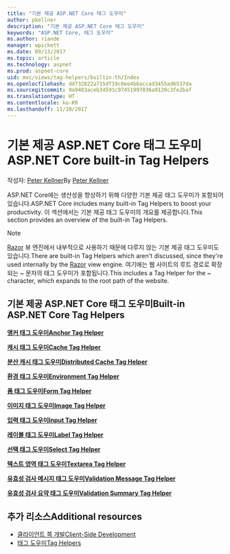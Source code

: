 ```yaml
---
title: "기본 제공 ASP.NET Core 태그 도우미"
author: pkellner
description: "기본 제공 ASP.NET Core 태그 도우미"
keywords: "ASP.NET Core, 태그 도우미"
ms.author: riande
manager: wpickett
ms.date: 09/13/2017
ms.topic: article
ms.technology: aspnet
ms.prod: aspnet-core
uid: mvc/views/tag-helpers/builtin-th/Index
ms.openlocfilehash: dd732822a715df19c0ee4b6accad3455ad6537da
ms.sourcegitcommit: 9a9483aceb34591c97451997036a9120c3fe2baf
ms.translationtype: HT
ms.contentlocale: ko-KR
ms.lasthandoff: 11/10/2017
---
```

# <a name="aspnet-core-built-in-tag-helpers"></a><span data-ttu-id="caae6-104">기본 제공 ASP.NET Core 태그 도우미</span><span class="sxs-lookup"><span data-stu-id="caae6-104">ASP.NET Core built-in Tag Helpers</span></span>

<span data-ttu-id="caae6-105">작성자: [Peter Kellner](http://peterkellner.net)</span><span class="sxs-lookup"><span data-stu-id="caae6-105">By [Peter Kellner](http://peterkellner.net)</span></span> 

<span data-ttu-id="caae6-106">ASP.NET Core에는 생산성을 향상하기 위해 다양한 기본 제공 태그 도우미가 포함되어 있습니다.</span><span class="sxs-lookup"><span data-stu-id="caae6-106">ASP.NET Core includes many built-in Tag Helpers to boost your productivity.</span></span> <span data-ttu-id="caae6-107">이 섹션에서는 기본 제공 태그 도우미의 개요를 제공합니다.</span><span class="sxs-lookup"><span data-stu-id="caae6-107">This section provides an overview of the built-in Tag Helpers.</span></span>

> [!NOTE]
> <span data-ttu-id="caae6-108">[Razor](xref:mvc/views/razor) 뷰 엔진에서 내부적으로 사용하기 때문에 다루지 않는 기본 제공 태그 도우미도 있습니다.</span><span class="sxs-lookup"><span data-stu-id="caae6-108">There are built-in Tag Helpers which aren't discussed, since they're used internally by the [Razor](xref:mvc/views/razor) view engine.</span></span> <span data-ttu-id="caae6-109">여기에는 웹 사이트의 루트 경로로 확장되는 ~ 문자의 태그 도우미가 포함됩니다.</span><span class="sxs-lookup"><span data-stu-id="caae6-109">This includes a Tag Helper for the ~ character, which expands to the root path of the website.</span></span>

## <a name="built-in-aspnet-core-tag-helpers"></a><span data-ttu-id="caae6-110">기본 제공 ASP.NET Core 태그 도우미</span><span class="sxs-lookup"><span data-stu-id="caae6-110">Built-in ASP.NET Core Tag Helpers</span></span>

<span data-ttu-id="caae6-111">**[앵커 태그 도우미](xref:mvc/views/tag-helpers/builtin-th/anchor-tag-helper)**</span><span class="sxs-lookup"><span data-stu-id="caae6-111">**[Anchor Tag Helper](xref:mvc/views/tag-helpers/builtin-th/anchor-tag-helper)**</span></span>

<span data-ttu-id="caae6-112">**[캐시 태그 도우미](xref:mvc/views/tag-helpers/builtin-th/cache-tag-helper)**</span><span class="sxs-lookup"><span data-stu-id="caae6-112">**[Cache Tag Helper](xref:mvc/views/tag-helpers/builtin-th/cache-tag-helper)**</span></span>

<span data-ttu-id="caae6-113">**[분산 캐시 태그 도우미](xref:mvc/views/tag-helpers/builtin-th/distributed-cache-tag-helper)**</span><span class="sxs-lookup"><span data-stu-id="caae6-113">**[Distributed Cache Tag Helper](xref:mvc/views/tag-helpers/builtin-th/distributed-cache-tag-helper)**</span></span>

<span data-ttu-id="caae6-114">**[환경 태그 도우미](xref:mvc/views/tag-helpers/builtin-th/environment-tag-helper)**</span><span class="sxs-lookup"><span data-stu-id="caae6-114">**[Environment Tag Helper](xref:mvc/views/tag-helpers/builtin-th/environment-tag-helper)**</span></span>

[comment]: **[FormActionTagHelper](xref:mvc/views/tag-helpers/builtin-th/form-action-tag-helper)**

<span data-ttu-id="caae6-115">**[폼 태그 도우미](xref:mvc/views/working-with-forms#the-form-tag-helper)**</span><span class="sxs-lookup"><span data-stu-id="caae6-115">**[Form Tag Helper](xref:mvc/views/working-with-forms#the-form-tag-helper)**</span></span>

<span data-ttu-id="caae6-116">**[이미지 태그 도우미](xref:mvc/views/tag-helpers/builtin-th/image-tag-helper)**</span><span class="sxs-lookup"><span data-stu-id="caae6-116">**[Image Tag Helper](xref:mvc/views/tag-helpers/builtin-th/image-tag-helper)**</span></span>

<span data-ttu-id="caae6-117">**[입력 태그 도우미](xref:mvc/views/working-with-forms#the-input-tag-helper)**</span><span class="sxs-lookup"><span data-stu-id="caae6-117">**[Input Tag Helper](xref:mvc/views/working-with-forms#the-input-tag-helper)**</span></span>

<span data-ttu-id="caae6-118">**[레이블 태그 도우미](xref:mvc/views/working-with-forms#the-label-tag-helper)**</span><span class="sxs-lookup"><span data-stu-id="caae6-118">**[Label Tag Helper](xref:mvc/views/working-with-forms#the-label-tag-helper)**</span></span>

[comment]: **[LinkTagHelper](xref:mvc/views/tag-helpers/builtin-th/link-tag-helper)**

[comment]: **[OptionTagHelper](xref:mvc/views/tag-helpers/builtin-th/option-tag-helper)**

[comment]: **[ScriptTagHelper](xref:mvc/views/tag-helpers/builtin-th/script-tag-helper)**

<span data-ttu-id="caae6-119">**[선택 태그 도우미](xref:mvc/views/working-with-forms#the-select-tag-helper)**</span><span class="sxs-lookup"><span data-stu-id="caae6-119">**[Select Tag Helper](xref:mvc/views/working-with-forms#the-select-tag-helper)**</span></span>

<span data-ttu-id="caae6-120">**[텍스트 영역 태그 도우미](xref:mvc/views/working-with-forms#the-textarea-tag-helper)**</span><span class="sxs-lookup"><span data-stu-id="caae6-120">**[Textarea Tag Helper](xref:mvc/views/working-with-forms#the-textarea-tag-helper)**</span></span>

<span data-ttu-id="caae6-121">**[유효성 검사 메시지 태그 도우미](xref:mvc/views/working-with-forms#the-validation-message-tag-helper)**</span><span class="sxs-lookup"><span data-stu-id="caae6-121">**[Validation Message Tag Helper](xref:mvc/views/working-with-forms#the-validation-message-tag-helper)**</span></span>

<span data-ttu-id="caae6-122">**[유효성 검사 요약 태그 도우미](xref:mvc/views/working-with-forms#the-validation-summary-tag-helper)**</span><span class="sxs-lookup"><span data-stu-id="caae6-122">**[Validation Summary Tag Helper](xref:mvc/views/working-with-forms#the-validation-summary-tag-helper)**</span></span>

## <a name="additional-resources"></a><span data-ttu-id="caae6-123">추가 리소스</span><span class="sxs-lookup"><span data-stu-id="caae6-123">Additional resources</span></span>

* [<span data-ttu-id="caae6-124">클라이언트 쪽 개발</span><span class="sxs-lookup"><span data-stu-id="caae6-124">Client-Side Development</span></span>](xref:client-side/index)
* [<span data-ttu-id="caae6-125">태그 도우미</span><span class="sxs-lookup"><span data-stu-id="caae6-125">Tag Helpers</span></span>](xref:mvc/views/tag-helpers/intro)
